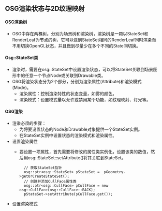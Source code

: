 ## OSG渲染状态与2D纹理映射
#### OSG渲染树
- OSG中存在两棵树，分别为场景树和渲染树，渲染树是一颗以StateSet和RenderLeaf为节点的树，它可以做到StateSet相同的RenderLeaf同时渲染而不用切换OpenGL状态，并且做到尽量少在多个不同的State间切换。

#### Osg::StateSet类
- 渲染时，需要在osg::StateSet中设置渲染状态，可以将StateSet关联到场景图形中的任意一个节点Node或关联到Drawable类。
- OSG将渲染状态分为2个部分，分别为渲染属性(Attribute)和渲染模式(Mode)。
	- 渲染属性：控制渲染特性的状态变量，如雾的颜色。
	- 渲染模式：设置模式量以允许或禁用某个功能，如纹理映射、灯光等。

#### OSG渲染
- 渲染必须的步骤：
	- 为将要设置状态的Node和Drawable对象提供一个StateSet实例。
	- 在StateSet实例中设置状态的渲染模式和渲染属性。
- 设置渲染属性
	- 要设置一项属性，首先需要将修改的属性类实例化，设置该类的数值，然后用osg::StateSet::setAttribute()将其关联到StateSet。

			// 获取StateSet指针
			osg::ptr<osg::StateSet> pStateSet = _pGeometry->getOrCreateStateSet();
			// 创建并添加CullFace属性类
			osg::ptr<osg::CullFace> pCullFace = new osg::CullFace(osg::CullFace::BACK);
			pStateSet->setAttribute(pCullFace.get());
- 设置渲染模式